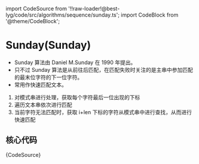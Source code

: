 import CodeSource from '!!raw-loader!@best-lyg/code/src/algorithms/sequence/sunday.ts';
import CodeBlock from '@theme/CodeBlock';

# Sunday(Sunday)

- Sunday 算法由 Daniel M.Sunday 在 1990 年提出。
- 只不过 Sunday 算法是从前往后匹配，在匹配失败时关注的是主串中参加匹配的最末位字符的下一位字符。
- 常用作快速匹配文本。

1. 对模式串进行处理，获取每个字符最后一位出现的下标
1. 遍历文本串依次进行匹配
1. 当前字符无法匹配时，获取 i+len 下标的字符从模式串中进行查找，从而进行快速匹配



## 核心代码

<CodeBlock language="tsx">{CodeSource}</CodeBlock>